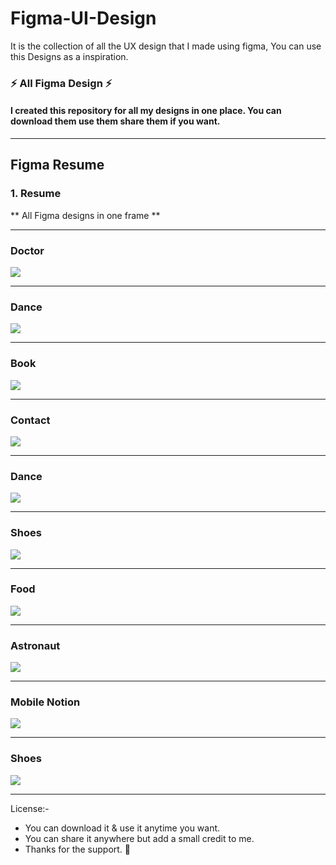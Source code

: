 # Figma-UI-Design
It is the collection of all the UX design that I made using figma, You can use this Designs as a inspiration.


### ⚡ All Figma Design ⚡

#### I created this repository for all my designs in one place. You can download them use them share them if you want.

---

## Figma Resume

### 1. Resume

** All Figma designs in one frame **


---



### Doctor



<a href="./00-Web/02.png"><img src="./00-Web/02.png"></a>

---

### Dance



<a href="./00-Web/03.png"><img src="./00-Web/03.png"></a>

---


### Book



<a href="./00-Web/04.png"><img src="./00-Web/04.png"></a>

---


### Contact



<a href="./00-Web/05.png"><img src="./00-Web/05.png"></a>

---


### Dance



<a href="./00-Web/06.png"><img src="./00-Web/06.png"></a>

---


### Shoes



<a href="./00-Web/07.png"><img src="./00-Web/07.png"></a>

---


### Food



<a href="./00-Web/08.png"><img src="./00-Web/08.png"></a>

---

### Astronaut



<a href="./00-Web/09.png"><img src="./00-Web/09.png"></a>

---


### Mobile Notion 



<a href="./00-Web/10.png"><img src="./00-Web/10.png"></a>

---


### Shoes


<a href="./00-Web/11.png"><img src="./00-Web/11.png"></a>

---
License:-

- You can download it & use it anytime you want.
- You can share it anywhere but add a small credit to me.
- Thanks for the support. 💜
